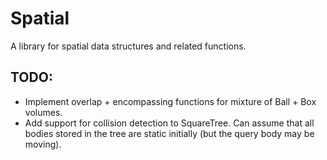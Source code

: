 # Spatial
A library for spatial data structures and related functions.

## TODO:
- Implement overlap + encompassing functions for mixture of Ball + Box volumes.
- Add support for collision detection to SquareTree.
Can assume that all bodies stored in the tree are static initially (but the query body may be moving).
